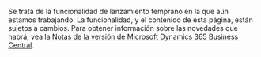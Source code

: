 Se trata de la funcionalidad de lanzamiento temprano en la que aún estamos trabajando. La funcionalidad, y el contenido de esta página, están sujetos a cambios. Para obtener información sobre las novedades que habrá, vea la [Notas de la versión de Microsoft Dynamics 365 Business Central](https://go.microsoft.com/fwlink/?linkid=2047422).